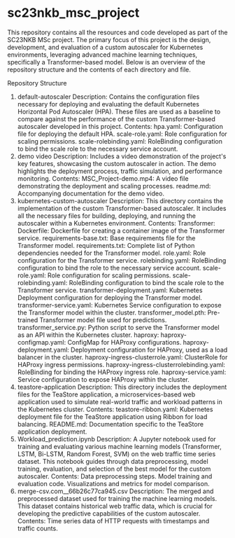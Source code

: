 # sc23nkb_msc_project



This repository contains all the resources and code developed as part of the SC23NKB MSc project. The primary focus of this project is the design, development, and evaluation of a custom autoscaler for Kubernetes environments, leveraging advanced machine learning techniques, specifically a Transformer-based model. Below is an overview of the repository structure and the contents of each directory and file.

Repository Structure

1. default-autoscaler
Description: Contains the configuration files necessary for deploying and evaluating the default Kubernetes Horizontal Pod Autoscaler (HPA). These files are used as a baseline to compare against the performance of the custom Transformer-based autoscaler developed in this project.
Contents:
hpa.yaml: Configuration file for deploying the default HPA.
scale-role.yaml: Role configuration for scaling permissions.
scale-rolebinding.yaml: RoleBinding configuration to bind the scale role to the necessary service account.
2. demo video
Description: Includes a video demonstration of the project's key features, showcasing the custom autoscaler in action. The demo highlights the deployment process, traffic simulation, and performance monitoring.
Contents:
MSC_Project-demo.mp4: A video file demonstrating the deployment and scaling processes.
readme.md: Accompanying documentation for the demo video.
3. kubernetes-custom-autoscaler
Description: This directory contains the implementation of the custom Transformer-based autoscaler. It includes all the necessary files for building, deploying, and running the autoscaler within a Kubernetes environment.
Contents:
Transformer:
Dockerfile: Dockerfile for creating a container image of the Transformer service.
requirements-base.txt: Base requirements file for the Transformer model.
requirements.txt: Complete list of Python dependencies needed for the Transformer model.
role.yaml: Role configuration for the Transformer service.
rolebinding.yaml: RoleBinding configuration to bind the role to the necessary service account.
scale-role.yaml: Role configuration for scaling permissions.
scale-rolebinding.yaml: RoleBinding configuration to bind the scale role to the Transformer service.
transformer-deployment.yaml: Kubernetes Deployment configuration for deploying the Transformer model.
transformer-service.yaml: Kubernetes Service configuration to expose the Transformer model within the cluster.
transformer_model.pth: Pre-trained Transformer model file used for predictions.
transformer_service.py: Python script to serve the Transformer model as an API within the Kubernetes cluster.
haproxy:
haproxy-configmap.yaml: ConfigMap for HAProxy configurations.
haproxy-deployment.yaml: Deployment configuration for HAProxy, used as a load balancer in the cluster.
haproxy-ingress-clusterrole.yaml: ClusterRole for HAProxy ingress permissions.
haproxy-ingress-clusterrolebinding.yaml: RoleBinding for binding the HAProxy ingress role.
haproxy-service.yaml: Service configuration to expose HAProxy within the cluster.
4. teastore-application
Description: This directory includes the deployment files for the TeaStore application, a microservices-based web application used to simulate real-world traffic and workload patterns in the Kubernetes cluster.
Contents:
teastore-ribbon.yaml: Kubernetes deployment file for the TeaStore application using Ribbon for load balancing.
README.md: Documentation specific to the TeaStore application deployment.
5. Workload_prediction.ipynb
Description: A Jupyter notebook used for training and evaluating various machine learning models (Transformer, LSTM, Bi-LSTM, Random Forest, SVM) on the web traffic time series dataset. This notebook guides through data preprocessing, model training, evaluation, and selection of the best model for the custom autoscaler.
Contents:
Data preprocessing steps.
Model training and evaluation code.
Visualizations and metrics for model comparison.
6. merge-csv.com__66b26c77ca945.csv
Description: The merged and preprocessed dataset used for training the machine learning models. This dataset contains historical web traffic data, which is crucial for developing the predictive capabilities of the custom autoscaler.
Contents:
Time series data of HTTP requests with timestamps and traffic counts.

